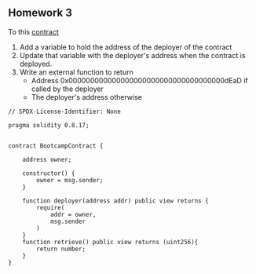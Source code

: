 ## Homework 3

To this [contract](https://gist.github.com/extropyCoder/77487267da199320fb9c852cfde70fb1)
  1. Add a variable to hold the address of the deployer of the contract
  1. Update that variable with the deployer's address when the contract is deployed.
  1. Write an external function to return
     - Address 0x000000000000000000000000000000000000dEaD if called by the deployer
     - The deployer's address otherwise

```
// SPDX-License-Identifier: None

pragma solidity 0.8.17;


contract BootcampContract {

    address owner;

    constructor() {
        owner = msg.sender;
    }

    function deployer(address addr) public view returns {
        require(
            addr = owner,
            msg.sender
        )
    }
    function retrieve() public view returns (uint256){
        return number;
    }
}
```

